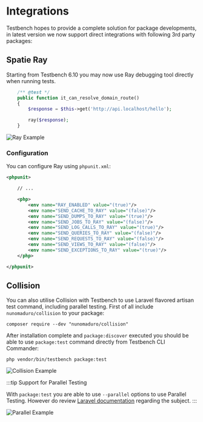 # Integrations

Testbench hopes to provide a complete solution for package developments, in latest version we now support direct integrations with following 3rd party packages:

## Spatie Ray

Starting from Testbench 6.10 you may now use Ray debugging tool directly when running tests. 

```php
    /** @test */
    public function it_can_resolve_domain_route()
    {
        $response = $this->get('http://api.localhost/hello');

        ray($response);
    }
```

![Ray Example](./img/ray-example.png)

### Configuration

You can configure Ray using `phpunit.xml`:

```xml
<phpunit>

    // ...

    <php>
        <env name="RAY_ENABLED" value="(true)"/>
        <env name="SEND_CACHE_TO_RAY" value="(false)"/>
        <env name="SEND_DUMPS_TO_RAY" value="(true)"/>
        <env name="SEND_JOBS_TO_RAY" value="(false)"/>
        <env name="SEND_LOG_CALLS_TO_RAY" value="(true)"/>
        <env name="SEND_QUERIES_TO_RAY" value="(false)"/>
        <env name="SEND_REQUESTS_TO_RAY" value="(false)"/>
        <env name="SEND_VIEWS_TO_RAY" value="(false)"/>
        <env name="SEND_EXCEPTIONS_TO_RAY" value="(true)"/>
    </php>

</phpunit>
```

## Collision

You can also utilise Collision with Testbench to use Laravel flavored artisan test command, including parallel testing. First of all include `nunomaduro/collision` to your package:

```
composer require --dev "nunomaduro/collision"
```

After installation complete and `package:discover` executed you should be able to use `package:test` command directly from Testbench CLI Commander:

```
php vendor/bin/testbench package:test
```

![Collision Example](./img/collision-example.gif)

:::tip Support for Parallel Testing 

With `package:test` you are able to use `--parallel` options to use Parallel Testing. However do review [Laravel documentation](https://laravel.com/docs/8.x/testing#running-tests-in-parallel) regarding the subject.
:::

![Parallel Example](./img/parallel-example.gif)
